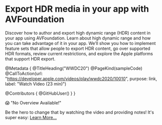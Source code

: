 # Export HDR media in your app with AVFoundation

Discover how to author and export high dynamic range (HDR) content in your app using AVFoundation. Learn about high dynamic range and how you can take advantage of it in your app. We’ll show you how to implement feature sets that allow people to export HDR content, go over supported HDR formats, review current restrictions, and explore the Apple platforms that support HDR export.

@Metadata {
   @TitleHeading("WWDC20")
   @PageKind(sampleCode)
   @CallToAction(url: "https://developer.apple.com/videos/play/wwdc2020/10010", purpose: link, label: "Watch Video (23 min)")

   @Contributors {
      @GitHubUser(<replace this with your GitHub handle>)
   }
}

😱 "No Overview Available!"

Be the hero to change that by watching the video and providing notes! It's super easy:
 [Learn More…](https://wwdcnotes.com/documentation/wwdcnotes/contributing)
